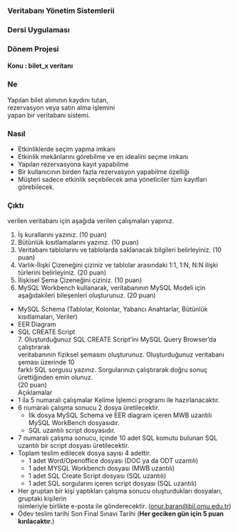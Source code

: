 ### Veritabanı Yönetim Sistemlerii
### Dersi Uygulaması
### Dönem Projesi
#### Konu : bilet_x veritanı

### Ne

Yapılan bilet alımının  kaydını tutan,  
rezervasyon veya satın alma işlemini  
yapan bir veritabanı sistemi.  

### Nasıl

- Etkinliklerde seçim yapma imkanı  
- Etkinlik mekânlarını görebilme ve en idealini seçme imkanı  
- Yapılan rezervasyona kayıt yapabilme  
- Bir kullanıcının birden fazla rezervasyon yapabilme özelliği  
- Müşteri sadece etkinlik seçebilecek ama yöneticiler tüm kayıtları görebilecek.

### Çıktı

verilen veritabanı için aşağıda verilen çalışmaları yapınız.  
   1.  İş kurallarını yazınız. (10 puan)  
   2.  Bütünlük kısıtlamalarını yazınız. (10 puan)  
   3.  Veritabanı tablolarını ve tablolarda saklanacak bilgileri belirleyiniz. (10 puan)  
   4.  Varlık-İlişki Çizeneğini çiziniz ve tablolar arasındaki 1:1, 1:N, N:N ilişki türlerini belirleyiniz. (20 puan)  
   5. İlişkisel Şema Çizeneğini çiziniz. (10 puan)  
   6. MySQL Workbench kullanarak, veritabanının MySQL Modeli için aşağıdakileri bileşenleri oluşturunuz. (20 puan)    

- MySQL Schema (Tablolar, Kolonlar, Yabancı Anahtarlar, Bütünlük kısıtlamaları, Veriler)  
- EER Diagram  
- SQL CREATE Script  
   7. Oluşturduğunuz SQL CREATE Script’ini MySQL Query Browser’da çalıştırarak  
       veritabanının fiziksel şemasını oluşturunuz. Oluşturduğunuz veritabanı şeması üzerinde 10  
       farklı SQL sorgusu yazınız. Sorgularınızı çalıştırarak doğru sonuç ürettiğinden emin olunuz.  
       (20 puan)  
Açıklamalar  
- 1 ila 5 numaralı çalışmalar Kelime İşlemci programı ile hazırlanacaktır.  
- 6 numaralı çalışma sonucu 2 dosya üretilecektir.  
	- İlk dosya MySQL Schema ve EER diagram içeren MWB uzantılı MySQL WorkBench dosyasıdır.  
	- SQL uzantılı script dosyasıdır.  
- 7 numaralı çalışma sonucu, içinde 10 adet SQL komutu bulunan SQL uzantılı bir script dosyası üretilecektir.  
- Toplam teslim edilecek dosya sayısı 4 adettir.  
	- 1 adet Word/Openoffice dosyası (DOC ya da ODT uzantılı)  
	- 1 adet MYSQL Workbench dosyası (MWB uzantılı)  
	- 1 adet SQL Create Script dosyası (SQL uzantılı)  
	- 1 adet SQL sorgularını içeren script dosyası (SQL uzantılı)  
- Her gruptan bir kişi yaptıkları çalışma sonucu oluşturdukları dosyaları, gruptaki kişilerin  
  isimleriyle birlikte e-posta ile gönderecektir. (onur.baran@bil.omu.edu.tr)  
- Ödev teslim tarihi Son Final Sınavı Tarihi (**Her geciken gün için 5 puan kırılacaktır.**)  





